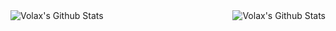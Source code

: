 <img align="left" alt="Volax's Github Stats" src="https://github-readme-stats.anuraghazra1.vercel.app/api/top-langs/?username=volaxyt&show_icons=true&theme=radical" />
<img align="right" alt="Volax's Github Stats" src="https://github-readme-stats.vercel.app/api?username=volaxyt&show_icons=true&layout=compact&theme=radical" /> 
